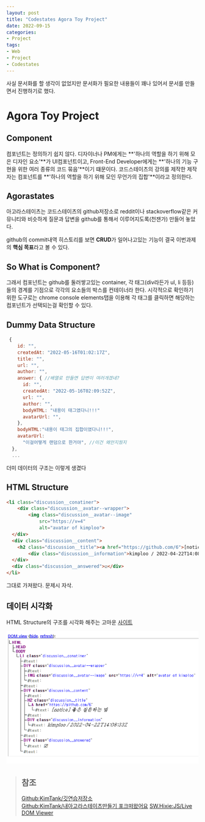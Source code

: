 ```yaml
---
layout: post
title: "Codestates Agora Toy Project"
date: 2022-09-15
categories:
- Project
tags:
- Web
- Project
- Codestates
---
```


사실 문서화를 할 생각이 없었지만 문서화가 필요한 내용들이 꽤나 있어서 문서를 만들면서 진행하기로 했다.

# Agora Toy Project

## Component

컴포넌트는 정의하기 쉽지 않다. 디자이너나 PM에게는 **'하나의 역할을 하기 위해 모은 디자인 요소'**가 UI컴포넌트이고, Front-End Developer에게는 **'하나의 기능 구현을 위한 여러 종류의 코드 묶음'**이기 떄문이다. 코드스테이츠의 강의를 제작한 제작자는 컴포넌트를 **'하나의 역할을 하기 위해 모인 무언가의 집합'**이라고 정의한다.

## Agorastates

아고라스테이츠는 코드스테이츠의 github저장소로 reddit이나 stackoverflow같은 커뮤니티와 비슷하게 질문과 답변을 github를 통해서 이루어지도록(천잰가) 만들어 놓았다.

github의 commit내역 히스토리를 보면 **CRUD**가 일어나고있는 기능이 결국 이번과제의 **핵심 목표**라고 볼 수 있다.

## So What is Component?

그래서 컴포넌트는 github를 둘러쌓고있는 container, 각 태그(div라든가 ul, li 등등)들의 경계를 기점으로 각각의 요소들의 박스를 컨테이너라 한다. 시각적으로 확인하기 위한 도구로는 chrome console elements탭을 이용해 각 태그를 클릭하면 해당하는 컴포넌트가 선택되는걸 확인할 수 있다.

## Dummy Data Structure

```javascript
 {
    id: "",
    createdAt: "2022-05-16T01:02:17Z",
    title: "",
    url: "",
    author: "",
    answer: { //배열로 만들면 답변이 여러개겠네?
      id: "",
      createdAt: "2022-05-16T02:09:52Z",
      url: "",
      author: "",
      bodyHTML: "내용이 태그였다니!!!"
      avatarUrl: "",
    },
    bodyHTML:"내용이 태그의 집합이였다니!!!",
    avatarUrl:
      "이걸어떻게 랜덤으로 한거야", //이건 왜안지웠지
  },
  ...
```

더미 데이터의 구조는 이렇게 생겼다

## HTML Structure

```html
<li class="discussion__conatiner">
	<div class="discussion__avatar--wrapper">
		<img class="discussion__avatar--image"
			src="https://v=4"
			alt="avatar of kimploo">
  </div>
  <div class="discussion__content">
    <h2 class="discussion__title"><a href="https://github.com/6">[notice] 좋은 질문하는 법</a></h3>
		<div class="discussion__information">kimploo / 2022-04-22T14:08:33Z</div>
  </div>
  <div class="discussion__answered">☑</div>
</li>
```

그대로 가져왔다. 문제시 자삭.

## 데이터 시각화

HTML Structure의 구조를 시각화 해주는 고마운 [사이트](https://software.hixie.ch/utilities/js/live-dom-viewer/)

![출처: SW.Hixie.ch](/assets/img/220915-util-livedomviewer.png)




> ## 참조  
> [Github:KimTank/깃연습저장소](https://github.com/KimTank/git-practice-fuzzy-potato)   
> [Github:KimTank/내아고라스테이츠만들기 포크떠왔어요](https://github.com/KimTank/fe-sprint-my-agora-states)
> [SW.Hixie:JS/Live DOM Viewer](https://software.hixie.ch/utilities/js/live-dom-viewer/)